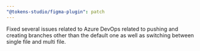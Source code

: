 ```yaml
---
"@tokens-studio/figma-plugin": patch
---
```


Fixed several issues related to Azure DevOps related to pushing and creating branches other than the default one as well as switching between single file and multi file.
